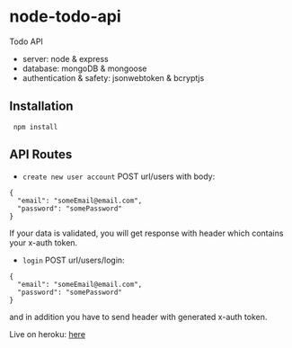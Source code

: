 # node-todo-api

Todo API 

- server: node & express
- database: mongoDB & mongoose
- authentication & safety: jsonwebtoken & bcryptjs

## Installation

```
 npm install
```

## API Routes

- `create new user account` POST url/users with body:
``` 
{
  "email": "someEmail@email.com",
  "password": "somePassword"
}
```
If your data is validated, you will get response with header which contains your x-auth token.

- `login` POST url/users/login:
``` 
{
  "email": "someEmail@email.com",
  "password": "somePassword"
}
```
and in addition you have to send header with generated x-auth token.


Live on heroku: [here](https://quiet-hamlet-79243.herokuapp.com/)


